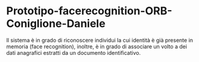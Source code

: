 # Prototipo-facerecognition-ORB-Coniglione-Daniele
Il sistema è in grado di riconoscere individui la cui identità è già presente in memoria (face recognition), inoltre, è in grado di associare un volto a dei dati anagrafici estratti da un documento identificativo.
